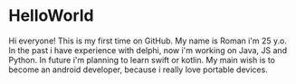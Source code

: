 # HelloWorld

Hi everyone! This is my first time on GitHub. My name is Roman i'm 25 y.o. In the past i have experience with delphi, now i'm working on Java, JS and Python. In future i'm planning to learn swift or kotlin. My main wish is to become an android developer, because i really love portable devices.
